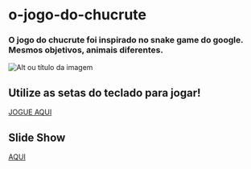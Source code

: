 # o-jogo-do-chucrute
### O jogo do chucrute foi inspirado no snake game do google. Mesmos objetivos, animais diferentes.

![Alt ou título da imagem](https://miro.medium.com/max/1000/1*5Rx-ZS1ACU06tmWkaOTgMw.gif)

## Utilize as setas do teclado para jogar!  


[JOGUE AQUI](https://matheusanjo.github.io/o-jogo-do-chucrute/)



## Slide Show
[AQUI](https://docs.google.com/presentation/d/1d6CWOvufJwZ93T8eoMWCW0vyVd8uQsdmFZzPWnOrZ2Q/edit#slide=id.p)
